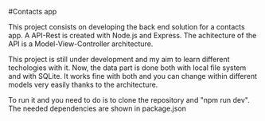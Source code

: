 #Contacts app

This project consists on developing the back end solution for a contacts app. A API-Rest is created with Node.js and Express. The achitecture of the API is a Model-View-Controller architecture. 

This project is still under development and my aim to learn different techologies with it. Now, the data part is done both with local file system and with SQLite. It works fine with both and you can change within different models very easily thanks to the architecture. 

To run it and you need to do is to clone the repository and "npm run dev". The needed dependencies are shown in package.json